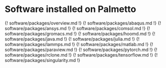# Software installed on Palmetto


{! software/packages/overview.md !}
{! software/packages/abaqus.md !}
{! software/packages/ansys.md !}
{! software/packages/comsol.md !}
{! software/packages/gromacs.md !}
{! software/packages/hoomd.md !}
{! software/packages/java.md !}
{! software/packages/julia.md !}
{! software/packages/lammps.md !}
{! software/packages/matlab.md !}
{! software/packages/paraview.md !}
{! software/packages/pytorch.md !}
{! software/packages/rclone.md !}
{! software/packages/tensorflow.md !}
{! software/packages/singularity.md !}

